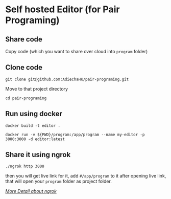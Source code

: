 # Self hosted Editor (for Pair Programing)

## Share code

Copy code (which you want to share over cloud into `program` folder)

## Clone code

```
git clone git@github.com:AdiechaHK/pair-programing.git
```
Move to that project directory
```
cd pair-programing
```

## Run using docker

```
docker build -t editor .

docker run -v ${PWD}/program:/app/program --name my-editor -p 3000:3000 -d editor:latest
```

## Share it using ngrok

```
./ngrok http 3000
```
then you will get live link for it, add `#/app/program` to it after opening live link, that will open your `program` folder as project folder.

_[More Detail about ngrok](https://ngrok.com/)_
